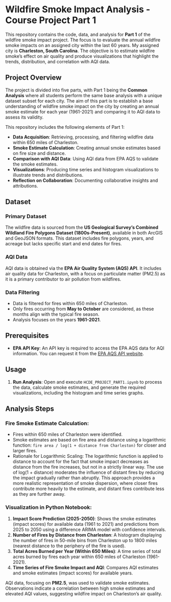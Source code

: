 # Wildfire Smoke Impact Analysis - Course Project Part 1

This repository contains the code, data, and analysis for **Part 1** of the wildfire smoke impact project. The focus is to evaluate the annual wildfire smoke impacts on an assigned city within the last 60 years. My assigned city is **Charleston, South Carolina**. The objective is to estimate wildfire smoke’s effect on air quality and produce visualizations that highlight the trends, distribution, and correlation with AQI data.

## Project Overview

The project is divided into five parts, with Part 1 being the **Common Analysis** where all students perform the same base analysis with a unique dataset subset for each city. The aim of this part is to establish a base understanding of wildfire smoke impact on the city by creating an annual smoke estimate for each year (1961-2021) and comparing it to AQI data to assess its validity.

This repository includes the following elements of Part 1:

- **Data Acquisition**: Retrieving, processing, and filtering wildfire data within 650 miles of Charleston.
- **Smoke Estimate Calculation**: Creating annual smoke estimates based on fire size and distance.
- **Comparison with AQI Data**: Using AQI data from EPA AQS to validate the smoke estimates.
- **Visualizations**: Producing time series and histogram visualizations to illustrate trends and distributions.
- **Reflection on Collaboration**: Documenting collaborative insights and attributions.

## Dataset

### Primary Dataset
The wildfire data is sourced from the **US Geological Survey’s Combined Wildland Fire Polygons Dataset (1800s-Present)**, available in both ArcGIS and GeoJSON formats. This dataset includes fire polygons, years, and acreage but lacks specific start and end dates for fires.

### AQI Data
AQI data is obtained via the **EPA Air Quality System (AQS) API**. It includes air quality data for Charleston, with a focus on particulate matter (PM2.5) as it is a primary contributor to air pollution from wildfires.

### Data Filtering
- Data is filtered for fires within 650 miles of Charleston.
- Only fires occurring from **May to October** are considered, as these months align with the typical fire season.
- Analysis focuses on the years **1961-2021**.

## Prerequisites

- **EPA API Key**: An API key is required to access the EPA AQS data for AQI information. You can request it from the [EPA AQS API website](https://www.epa.gov/aqs).

## Usage

1. **Run Analysis**: Open and execute `HCDE_PROJECT_PART1.ipynb` to process the data, calculate smoke estimates, and generate the required visualizations, including the histogram and time series graphs.

## Analysis Steps

### Fire Smoke Estimate Calculation:
- Fires within 650 miles of Charleston were identified.
- Smoke estimates are based on fire area and distance using a logarithmic function: `fire area / log(1 + distance from Charleston)` for closer and larger fires.
- Rationale for Logarithmic Scaling: The logarithmic function is applied to distance to account for the fact that smoke impact decreases as distance from the fire increases, but not in a strictly linear way. The use of log(1 + distance) moderates the influence of distant fires by reducing the impact gradually rather than abruptly. This approach provides a more realistic representation of smoke dispersion, where closer fires contribute more heavily to the estimate, and distant fires contribute less as they are further away.

### Visualization in Python Notebook:

1. **Impact Score Prediction (2025-2050)**: Shows the smoke estimates (impact scores) for available data (1961 to 2021) and predictions from 2025 to 2050 using a difference ARIMA model with confidence intervals.
2. **Number of Fires by Distance from Charleston**: A histogram displaying the number of fires in 50-mile bins from Charleston up to 1800 miles (nearest distance to the periphery of the fire is used).
3. **Total Acres Burned per Year (Within 650 Miles)**: A time series of total acres burned by fires each year within 650 miles of Charleston (1961-2021).
4. **Time Series of Fire Smoke Impact and AQI**: Compares AQI estimates and smoke estimates (impact scores) for available years.

AQI data, focusing on **PM2.5**, was used to validate smoke estimates. Observations indicate a correlation between high smoke estimates and elevated AQI values, suggesting wildfire impact on Charleston’s air quality.
